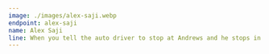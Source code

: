 ```yaml
---
image: ./images/alex-saji.webp
endpoint: alex-saji
name: Alex Saji
line: When you tell the auto driver to stop at Andrews and he stops in front of the Church
---
```

